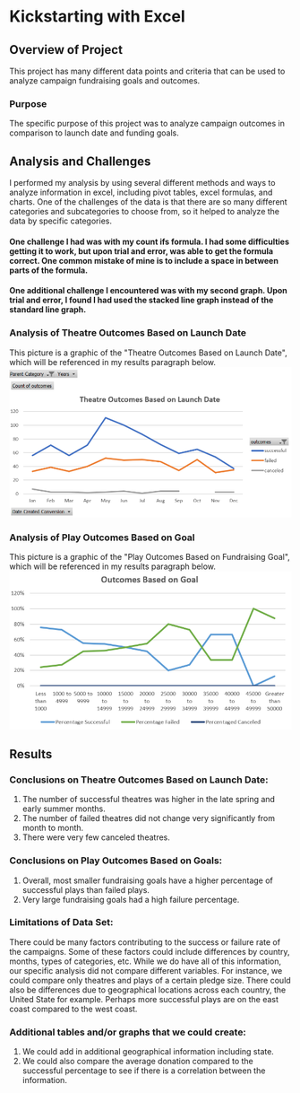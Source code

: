 # Kickstarting with Excel

## Overview of Project
This project has many different data points and criteria that can be used to analyze campaign fundraising goals and outcomes.  

### Purpose
The specific purpose of this project was to analyze campaign outcomes in comparison to launch date and funding goals.  

## Analysis and Challenges
I performed my analysis by using several different methods and ways to analyze information in excel, including pivot tables, excel formulas, and charts.  One of the challenges of the data is that there are so many different categories and subcategories to choose from, so it helped to analyze the data by specific categories.

#### One challenge I had was with my count ifs formula. I had some difficulties getting it to work, but upon trial and error, was able to get the formula correct.  One common mistake of mine is to include a space in between parts of the formula.
#### One additional challenge I encountered was with my second graph. Upon trial and error, I found I had used the stacked line graph instead of the standard line graph.
### 

### Analysis of Theatre Outcomes Based on Launch Date
This picture is a graphic of the "Theatre Outcomes Based on Launch Date", which will be referenced in my results paragraph below.
![image_name](https://github.com/jessicameyer23/Challenge-1/blob/main/Theater_Outcomes_vs_Launch.png)







### Analysis of Play Outcomes Based on Goal
This picture is a graphic of the "Play Outcomes Based on Fundraising Goal", which will be referenced in my results paragraph below.
![image_name](https://github.com/jessicameyer23/Challenge-1/blob/main/Outcomes_vs_Goals.png)

## Results

### Conclusions on Theatre Outcomes Based on Launch Date:
1.  The number of successful theatres was higher in the late spring and early summer months.  
2.  The number of failed theatres did not change very significantly from month to month.  
3.  There were very few canceled theatres.

### Conclusions on Play Outcomes Based on Goals:
1.  Overall, most smaller fundraising goals have a higher percentage of successful plays than failed plays.
2.  Very large fundraising goals had a high failure percentage.

### Limitations of Data Set:
There could be many factors contributing to the success or failure rate of the campaigns.  Some of these factors could include differences by country, months, types of categories, etc. While we do have all of this information, our specific analysis did not compare different variables.  For instance, we could compare only theatres and plays of a certain pledge size.  There could also be differences due to geographical locations across each country, the United State for example.  Perhaps more successful plays are on the east coast compared to the west coast.  

### Additional tables and/or graphs that we could create:
1.  We could add in additional geographical information including state.
2.  We could also compare the average donation compared to the successful percentage to see if there is a correlation between the information.
